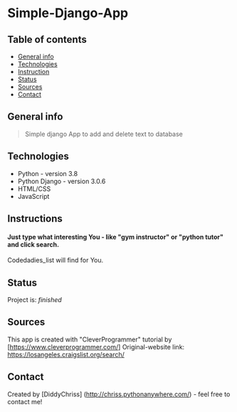 # Simple-Django-App

## Table of contents
* [General info](#general-info)
* [Technologies](#technologies)
* [Instruction](#Instructions)
* [Status](#status)
* [Sources](#Sources)
* [Contact](#contact)

## General info
>Simple django App to add and delete text to database

## Technologies
* Python - version 3.8
* Python Django - version 3.0.6
* HTML/CSS 
* JavaScript 

## Instructions
#### Just type what interesting You - like "gym instructor" or "python tutor" and click search.
Codedadies_list will find for You.

## Status
Project is: _finished_

## Sources
This app is created with "CleverProgrammer" tutorial by [https://www.cleverprogrammer.com/]
Original-website link:  https://losangeles.craigslist.org/search/

## Contact
Created by [DiddyChriss] (http://chriss.pythonanywhere.com/) - feel free to contact me!
